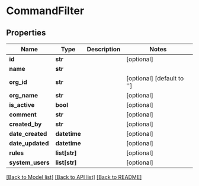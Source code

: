 # CommandFilter

## Properties
Name | Type | Description | Notes
------------ | ------------- | ------------- | -------------
**id** | **str** |  | [optional] 
**name** | **str** |  | 
**org_id** | **str** |  | [optional] [default to '']
**org_name** | **str** |  | [optional] 
**is_active** | **bool** |  | [optional] 
**comment** | **str** |  | [optional] 
**created_by** | **str** |  | [optional] 
**date_created** | **datetime** |  | [optional] 
**date_updated** | **datetime** |  | [optional] 
**rules** | **list[str]** |  | [optional] 
**system_users** | **list[str]** |  | [optional] 

[[Back to Model list]](../README.md#documentation-for-models) [[Back to API list]](../README.md#documentation-for-api-endpoints) [[Back to README]](../README.md)


